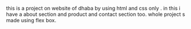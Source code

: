 this is a project on website of dhaba by using html and css only .
in this i have a about section and product and contact section too.
whole project s made using flex box.
